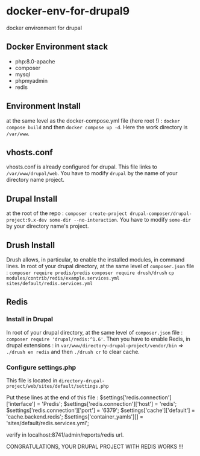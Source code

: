 # docker-env-for-drupal9
docker environment for drupal

## Docker Environment stack

- php:8.0-apache
- composer
- mysql
- phpmyadmin
- redis

## Environment Install

at the same level as the docker-compose.yml file (here root !) : `docker compose build` and then `docker compose up -d`.
Here the work directory is `/var/www`.

## vhosts.conf

vhosts.conf is already configured for drupal.
This file links to `/var/www/drupal/web`. You have to modify `drupal` by the name of your directory name project.

## Drupal Install

at the root of the repo : `composer create-project drupal-composer/drupal-project:9.x-dev some-dir --no-interaction`. You have to modify `some-dir` by your directory name's project.

## Drush Install

Drush allows, in particular, to enable the installed modules, in command lines.
In root of your drupal directory, at the same level of `composer.json` file : `composer require predis/predis` `composer require drush/drush`  `cp modules/contrib/redis/example.services.yml sites/default/redis.services.yml`

## Redis

### Install in Drupal
In root of your drupal directory, at the same level of `composer.json` file : `composer require 'drupal/redis:^1.6'`.
Then you have to enable Redis, in drupal extensions : in `var/www/directory-drupal-project/vendor/bin` => `./drush en redis` and then `./drush cr` to clear cache.

### Configure settings.php
This file is located in `directory-drupal-project/web/sites/default/settings.php`

Put these lines at the end of this file :
$settings['redis.connection']['interface'] = 'Predis';
$settings['redis.connection']['host'] = 'redis';
$settings['redis.connection']['port'] = '6379';
$settings['cache']['default'] = 'cache.backend.redis';
$settings['container_yamls'][] = 'sites/default/redis.services.yml';

verify in localhost:8741/admin/reports/redis url.

CONGRATULATIONS, YOUR DRUPAL PROJECT WITH REDIS WORKS !!!